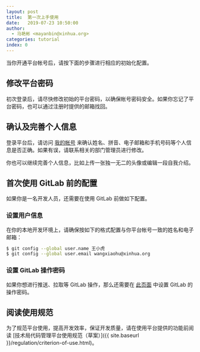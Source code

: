 ```yaml
---
layout: post
title:  第一次上手使用
date:   2019-07-23 10:50:00
author: 
  - 马艳彬 <mayanbin@xinhua.org>
categories: tutorial
index: 0
---
```


当你开通平台帐号后，请按下面的步骤进行相应的初始化配置。

## 修改平台密码

初次登录后，请尽快修改初始的平台密码，以确保帐号密码安全。如果你忘记了平台密码，也可以通过注册时提供的邮箱找回。

## 确认及完善个人信息

登录平台后，请访问 [我的帐号](https://xinhua.dev/account/profile) 来确认姓名、拼音、电子邮箱和手机号码等个人信息是否正确。如果有误，请联系相关的部门管理员进行修改。

你也可以继续完善个人信息，比如上传一张独一无二的头像或编辑一段自我介绍。

## 首次使用 GitLab 前的配置

如果你是一名开发人员，还需要在使用 GitLab 前做如下配置。

### 设置用户信息

在你的本地开发环境上，请确保按如下的格式配置与你平台帐号一致的姓名和电子邮箱：

```sh
$ git config --global user.name 王小虎
$ git config --global user.email wangxiaohu@xinhua.org
```

### 设置 GitLab 操作密码

如果你想进行推送、拉取等 GitLab 操作，那么还需要在 [此页面](https://gitlab.xinhua.dev/profile/password/edit) 中设置 GitLab 的操作密码。


## 阅读使用规范

为了规范平台使用，提高开发效率，保证开发质量，请在使用平台提供的功能前阅读 [技术局代码管理平台使用规范（草案）]({{ site.baseurl }}/regulation/criterion-of-use.html)。
